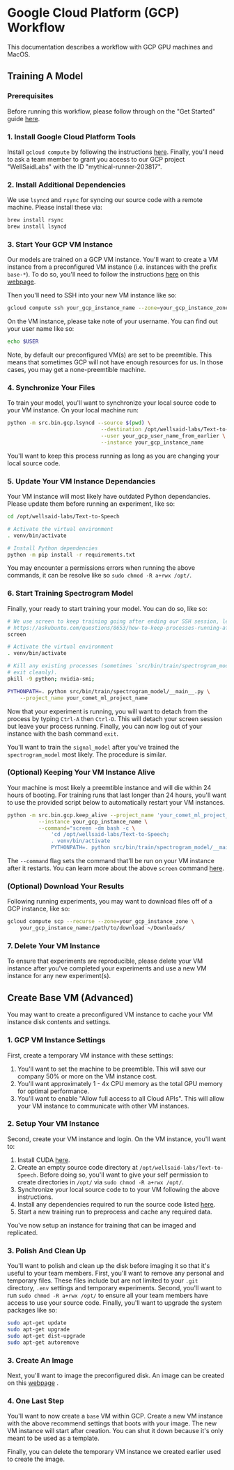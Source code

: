 
# Google Cloud Platform (GCP) Workflow

This documentation describes a workflow with GCP GPU machines and MacOS.

## Training A Model

### Prerequisites

Before running this workflow, please follow through on the "Get Started" guide
[here](/README.md).

### 1. Install Google Cloud Platform Tools

Install `gcloud compute` by following the instructions
[here](https://cloud.google.com/compute/docs/gcloud-compute/). Finally, you'll need to ask a team
member to grant you access to our GCP project "WellSaidLabs" with the ID "mythical-runner-203817".

### 2. Install Additional Dependencies

We use `lsyncd` and `rsync` for syncing our source code with a remote machine. Please install these
via:

```bash
brew install rsync
brew install lsyncd
```

### 3. Start Your GCP VM Instance

Our models are trained on a GCP VM instance. You'll want to create a VM instance from a
preconfigured VM instance (i.e. instances with the prefix `base-*`). To do so, you'll need to follow
the instructions
[here](https://cloud.google.com/compute/docs/instances/create-vm-from-similar-instance)
on this
[webpage](https://console.cloud.google.com/compute/instances?project=mythical-runner-203817&instancessize=50).

Then you'll need to SSH into your new VM instance like so:

```bash
gcloud compute ssh your_gcp_instance_name --zone=your_gcp_instance_zone
```

On the VM instance, please take note of your username. You can find out your user name like so:

```bash
echo $USER
```

Note, by default our preconfigured VM(s) are set to be preemtible. This means that sometimes GCP
will not have enough resources for us. In those cases, you may get a none-preemtible machine.

### 4. Synchronize Your Files

To train your model, you'll want to synchronize your local source code to your VM instance. On
your local machine run:

```bash
python -m src.bin.gcp.lsyncd --source $(pwd) \
                              --destination /opt/wellsaid-labs/Text-to-Speech \
                              --user your_gcp_user_name_from_earlier \
                              --instance your_gcp_instance_name
```

You'll want to keep this process running as long as you are changing your local source code.

### 5. Update Your VM Instance Dependancies

Your VM instance will most likely have outdated Python dependancies. Please update them before
running an experiment, like so:

```bash
cd /opt/wellsaid-labs/Text-to-Speech

# Activate the virtual environment
. venv/bin/activate

# Install Python dependencies
python -m pip install -r requirements.txt
```

You may encounter a permissions errors when running the above commands, it can be resolve like
so `sudo chmod -R a+rwx /opt/`.

### 6. Start Training Spectrogram Model

Finally, your ready to start training your model. You can do so, like so:

```bash
# We use screen to keep training going after ending our SSH session, learn more:
# https://askubuntu.com/questions/8653/how-to-keep-processes-running-after-ending-ssh-session
screen

# Activate the virtual environment
. venv/bin/activate

# Kill any existing processes (sometimes `src/bin/train/spectrogram_model/__main__.py` does not
# exit cleanly).
pkill -9 python; nvidia-smi;

PYTHONPATH=. python src/bin/train/spectrogram_model/__main__.py \
    --project_name your_comet_ml_project_name
```

Now that your experiment is running, you will want to detach from the process by typing
`Ctrl-A` then `Ctrl-D`. This will detach your screen session but leave your process running.
Finally, you can now log out of your instance with the bash command `exit`.

You'll want to train the `signal_model` after you've trained the `spectrogram_model` most likely.
The procedure is similar.

### (Optional) Keeping Your VM Instance Alive

Your machine is most likely a preemtible instance and will die within 24 hours of booting. For
training runs that last longer than 24 hours, you'll want to use the provided script below
to automatically restart your VM instances.

```bash
python -m src.bin.gcp.keep_alive --project_name 'your_comet_ml_project_name' \
          --instance your_gcp_instance_name \
          --command="screen -dm bash -c \
              'cd /opt/wellsaid-labs/Text-to-Speech;
              . venv/bin/activate
              PYTHONPATH=. python src/bin/train/spectrogram_model/__main__.py -c;'"
```

The `--command` flag sets the command that'll be run on your VM instance after it restarts. You can
learn more about the above `screen` command
[here](https://superuser.com/questions/454907/how-to-execute-a-command-in-screen-and-detach).

### (Optional) Download Your Results

Following running experiments, you may want to download files off of a GCP instance, like so:

```bash
gcloud compute scp --recurse --zone=your_gcp_instance_zone \
    your_gcp_instance_name:/path/to/download ~/Downloads/
```

### 7. Delete Your VM Instance

To ensure that experiments are reproducible, please delete your VM instance after you've completed
your experiments and use a new VM instance for any new experiment(s).

## Create Base VM (Advanced)

You may want to create a preconfigured VM instance to cache your VM instance disk contents and
settings.

### 1. GCP VM Instance Settings

First, create a temporary VM instance with these settings:

1. You'll want to set the machine to be preemtible. This will save our company 50% or more on the VM
   instance cost.
1. You'll want approximately 1 - 4x CPU memory as the total GPU memory for optimal performance.
1. You'll want to enable "Allow full access to all Cloud APIs". This will allow your VM instance
   to communicate with other VM instances.

### 2. Setup Your VM Instance

Second, create your VM instance and login. On the VM instance, you'll want to:

1. Install CUDA [here](https://developer.nvidia.com/cuda-toolkit).
1. Create an empty source code directory at `/opt/wellsaid-labs/Text-to-Speech`. Before doing so,
   you'll want to give your self permission to create directories in `/opt/` via
   `sudo chmod -R a+rwx /opt/`.
1. Synchronize your local source code to to your VM following the above instructions.
1. Install any dependencies required to run the source code listed [here](/README.md).
1. Start a new training run to preprocess and cache any required data.

You've now setup an instance for training that can be imaged and replicated.

### 3. Polish And Clean Up

You'll want to polish and clean up the disk before imaging it so that it's useful to your team
members. First, you'll want to remove any personal and temporary files. These files include but are
not limited to your `.git` directory, `.env` settings and temporary experiments. Second, you'll want
to run `sudo chmod -R a+rwx /opt/` to ensure all your team members have access to use your source
code. Finally, you'll want to upgrade the system packages like so:

```bash
sudo apt-get update
sudo apt-get upgrade
sudo apt-get dist-upgrade
sudo apt-get autoremove
```

### 3. Create An Image

Next, you'll want to image the preconfigured disk. An image can be created on this
[webpage](https://console.cloud.google.com/compute/images?project=mythical-runner-203817&tab=images&imagessize=50)
.

### 4. One Last Step

You'll want to now create a `base` VM within GCP. Create a new VM instance with the above recommend
settings that boots with your image. The new VM instance will start after creation. You can
shut it down because it's only meant to be used as a template.

Finally, you can delete the temporary VM instance we created earlier used to create the image.
